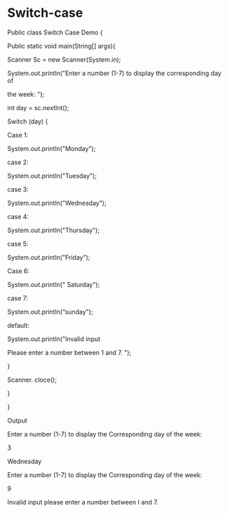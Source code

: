 # Switch-case
Public class Switch Case Demo {

Public static void main(String[] args){

Scanner Sc = new Scanner(System.in);

System.out.println("Enter a number (1-7) to display the corresponding day of

the week: ");

int day = sc.nextInt();

Switch (day) {

Case 1:

System.out.println("Monday");

case 2:

System.out.println("Tuesday");

case 3:

System.out.println("Wednesday");

case 4:

System.out.println("Thursday");

case 5:

System.out.println("Friday");

Case 6:

System.out.println(" Saturday");

case 7:

System.out.println(“sunday");

default:

System.out.println("Invalid input

Please enter a number between 1
and 7. "); 

}

Scanner. cloce();

}

}

Output

Enter a number (1-7) to display the Corresponding day of the week:

3

Wednesday

Enter a number (1-7) to display the Corresponding day of the week:

9

Invalid input please enter a number between I and 7.

